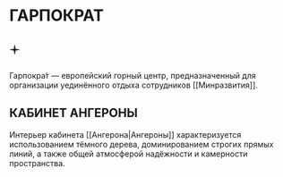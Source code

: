 # ГАРПОКРАТ

## 🟄

Гарпокра́т — европейский горный центр, предназначенный для организации уединённого отдыха сотрудников [[Минразвития]].

## КАБИНЕТ АНГЕРОНЫ

Интерьер кабинета [[Ангерона|Ангероны]] характеризуется использованием тёмного дерева, доминированием строгих прямых линий, а также общей атмосферой надёжности и камерности пространства.